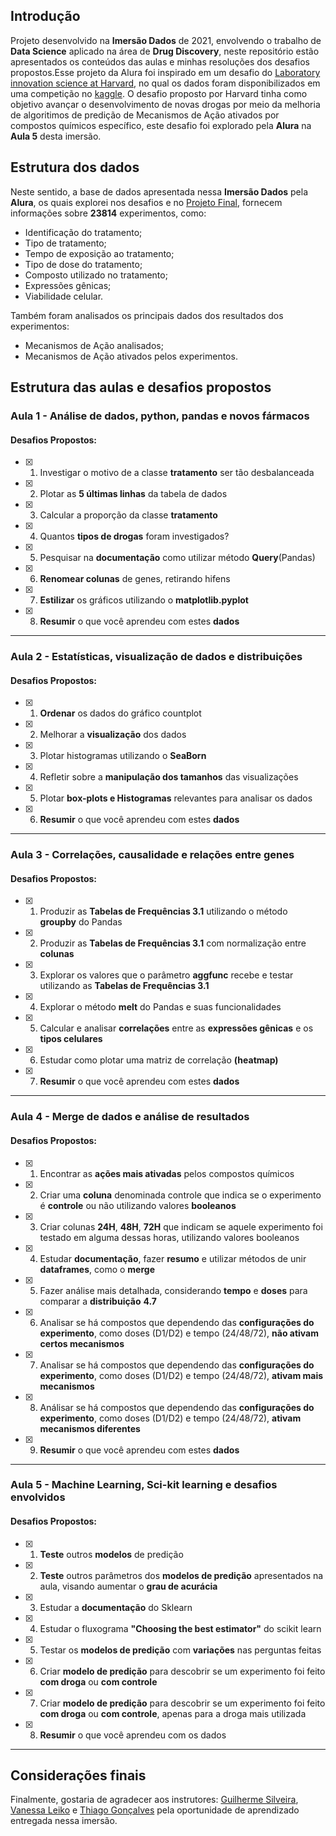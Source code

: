 ## Introdução
Projeto desenvolvido na **Imersão Dados** de 2021, envolvendo o trabalho de **Data Science** aplicado na área de **Drug Discovery**, neste repositório estão apresentados os conteúdos das aulas e minhas resoluções dos desafios propostos.Esse projeto da Alura foi inspirado em um desafio do [Laboratory innovation science at Harvard](https://lish.harvard.edu/), no qual os dados foram disponibilizados em uma competição no [kaggle](https://www.kaggle.com/c/lish-moa). O desafio proposto por Harvard tinha como objetivo avançar o desenvolvimento de novas drogas  por meio da melhoria de algoritimos de predição de Mecanismos de Ação ativados por compostos químicos específico, este desafio foi explorado pela **Alura** na **Aula 5** desta imersão.

## Estrutura dos dados

Neste sentido, a base de dados apresentada nessa **Imersão Dados** pela **Alura**, os quais explorei nos desafios e no [Projeto Final](https://github.com/caiogomide/imersao-dados-desafio-final), fornecem informações sobre **23814** experimentos, como:

* Identificação do tratamento;
* Tipo de tratamento;
* Tempo de exposição ao tratamento;
* Tipo de dose do tratamento;
* Composto utilizado no tratamento;
* Expressões gênicas;
* Viabilidade celular.

Também foram analisados os principais dados dos resultados dos experimentos:

* Mecanismos de Ação analisados;
* Mecanismos de Ação ativados pelos experimentos.


## Estrutura das aulas e desafios propostos
### Aula 1 - Análise de dados, python, pandas e novos fármacos

#### Desafios Propostos:
- [x] 1. Investigar o motivo de a classe **tratamento** ser tão desbalanceada
- [x] 2. Plotar as **5 últimas linhas** da tabela de dados
- [x] 3. Calcular a proporção da classe **tratamento**
- [x] 4. Quantos **tipos de drogas** foram investigados?
- [x] 5. Pesquisar na **documentação** como utilizar método **Query**(Pandas)
- [x] 6. **Renomear colunas** de genes, retirando hifens
- [x] 7. **Estilizar** os gráficos utilizando o **matplotlib.pyplot**
- [x] 8. **Resumir** o que você aprendeu com estes **dados**
---
### Aula 2 - Estatísticas, visualização de dados e distribuições
#### Desafios Propostos:
- [x] 1. **Ordenar** os dados do gráfico countplot
- [x] 2. Melhorar a **visualização** dos dados
- [x] 3. Plotar histogramas utilizando o **SeaBorn**
- [x] 4. Refletir sobre a **manipulação dos tamanhos** das visualizações
- [x] 5. Plotar **box-plots e Histogramas** relevantes para analisar os dados
- [x] 6. **Resumir** o que você aprendeu com estes **dados**
---
### Aula 3 - Correlações, causalidade e relações entre genes
#### Desafios Propostos:
- [x] 1. Produzir as **Tabelas de Frequências 3.1** utilizando o método **groupby** do Pandas
- [x] 2. Produzir as **Tabelas de Frequências 3.1** com normalização entre **colunas**
- [x] 3. Explorar os valores que o parâmetro **aggfunc** recebe e testar utilizando as **Tabelas de Frequências 3.1**
- [x] 4. Explorar o método **melt** do Pandas e suas funcionalidades
- [x] 5. Calcular e analisar **correlações** entre as **expressões gênicas** e os **tipos celulares**
- [x] 6. Estudar como plotar uma matriz de correlação **(heatmap)**
- [x] 7. **Resumir** o que você aprendeu com estes **dados**
---
### Aula 4 - Merge de dados e análise de resultados
#### Desafios Propostos:
- [x] 1. Encontrar as **ações mais ativadas** pelos compostos químicos 
- [x] 2. Criar uma **coluna** denominada controle que indica se o experimento é **controle** ou não utilizando valores **booleanos**
- [x] 3. Criar colunas **24H**,  **48H**, **72H** que indicam se aquele experimento foi testado em alguma dessas horas, utilizando valores booleanos
- [x] 4. Estudar **documentação**, fazer **resumo** e utilizar métodos de unir **dataframes**, como o **merge**
- [x] 5. Fazer análise mais detalhada, considerando **tempo** e **doses** para comparar a **distribuição** **4.7**
- [x] 6. Analisar se há compostos que dependendo das **configurações do experimento**, como doses (D1/D2) e tempo (24/48/72), **não ativam certos mecanismos**
- [x] 7. Analisar se há compostos que dependendo das **configurações do experimento**, como doses (D1/D2) e tempo (24/48/72), **ativam mais mecanismos**
- [x] 8. Análisar se há compostos que dependendo das **configurações do experimento**, como doses (D1/D2) e tempo (24/48/72), **ativam mecanismos diferentes**
- [x] 9. **Resumir** o que você aprendeu com estes **dados**
---
### Aula 5 - Machine Learning, Sci-kit learning e desafios envolvidos
#### Desafios Propostos:
- [x] 1. **Teste** outros **modelos** de predição
- [x] 2. **Teste** outros parâmetros dos **modelos de predição** apresentados na aula, visando aumentar o **grau de acurácia**
- [x] 3. Estudar a **documentação** do Sklearn
- [x] 4. Estudar o fluxograma **"Choosing the best estimator"** do scikit learn
- [x] 5. Testar os **modelos de predição** com **variações** nas perguntas feitas
- [x] 6. Criar **modelo de predição** para descobrir se um experimento foi feito **com droga** ou **com controle**
- [x] 7. Criar **modelo de predição** para descobrir se um experimento foi feito **com droga** ou **com controle**, apenas para a droga mais utilizada
- [x] 8. **Resumir** o que você aprendeu com os dados
---

## Considerações finais
Finalmente, gostaria de agradecer aos instrutores: [Guilherme Silveira](https://www.linkedin.com/in/guilhermeazevedosilveira/), [Vanessa Leiko](https://www.linkedin.com/in/vanessa%2Dleiko%2Doikawa%2Dcardoso) e [Thiago Gonçalves](https://www.linkedin.com/in/thiago-gon%C3%A7alves-santos/) pela oportunidade de aprendizado entregada nessa imersão.


